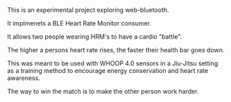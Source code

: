 This is an experimental project exploring web-bluetooth.

It implmenets a BLE Heart Rate Monitor consumer.

It allows two people wearing HRM's to have a cardio "battle".

The higher a persons heart rate rises, the faster their health bar goes down.

This was meant to be used with WHOOP 4.0 sensors in a Jiu-Jitsu setting as a training method to encourage energy conservation and heart rate awareness.

The way to win the match is to make the other person work harder.
